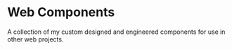# Web Components

A collection of my custom designed and engineered components for use in other web projects.
